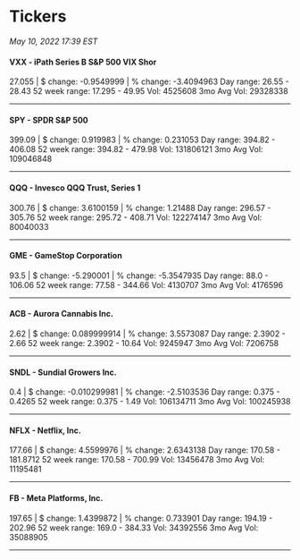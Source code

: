 # Tickers
*May 10, 2022 17:39 EST*

#### VXX - iPath Series B S&P 500 VIX Shor
27.055 | $ change: -0.9549999 | % change: -3.4094963
Day range: 26.55 - 28.43 52 week range: 17.295 - 49.95
Vol: 4525608 3mo Avg Vol: 29328338

---

#### SPY - SPDR S&P 500
399.09 | $ change: 0.919983 | % change: 0.231053
Day range: 394.82 - 406.08 52 week range: 394.82 - 479.98
Vol: 131806121 3mo Avg Vol: 109046848

---

#### QQQ - Invesco QQQ Trust, Series 1
300.76 | $ change: 3.6100159 | % change: 1.21488
Day range: 296.57 - 305.76 52 week range: 295.72 - 408.71
Vol: 122274147 3mo Avg Vol: 80040033

---

#### GME - GameStop Corporation
93.5 | $ change: -5.290001 | % change: -5.3547935
Day range: 88.0 - 106.06 52 week range: 77.58 - 344.66
Vol: 4130707 3mo Avg Vol: 4176596

---

#### ACB - Aurora Cannabis Inc.
2.62 | $ change: 0.089999914 | % change: 3.5573087
Day range: 2.3902 - 2.66 52 week range: 2.3902 - 10.64
Vol: 9245947 3mo Avg Vol: 7206758

---

#### SNDL - Sundial Growers Inc.
0.4 | $ change: -0.010299981 | % change: -2.5103536
Day range: 0.375 - 0.4265 52 week range: 0.375 - 1.49
Vol: 106134711 3mo Avg Vol: 100245938

---

#### NFLX - Netflix, Inc.
177.66 | $ change: 4.5599976 | % change: 2.6343138
Day range: 170.58 - 181.8712 52 week range: 170.58 - 700.99
Vol: 13456478 3mo Avg Vol: 11195481

---

#### FB - Meta Platforms, Inc.
197.65 | $ change: 1.4399872 | % change: 0.733901
Day range: 194.19 - 202.96 52 week range: 169.0 - 384.33
Vol: 34392556 3mo Avg Vol: 35088905

---

